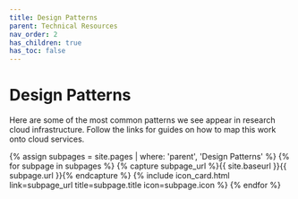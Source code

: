 ```yaml
---
title: Design Patterns
parent: Technical Resources
nav_order: 2
has_children: true
has_toc: false
---
```


# Design Patterns

Here are some of the most common patterns we see appear in research cloud infrastructure. Follow the links for guides on how to map this work onto cloud services.

<div class="card-bin" markdown="0">
{% assign subpages = site.pages | where: 'parent', 'Design Patterns' %}
{% for subpage in subpages %}
    {% capture subpage_url %}{{ site.baseurl }}{{ subpage.url }}{% endcapture %}
    {% include icon_card.html
        link=subpage_url
        title=subpage.title
        icon=subpage.icon %}   
{% endfor %}
</div>

